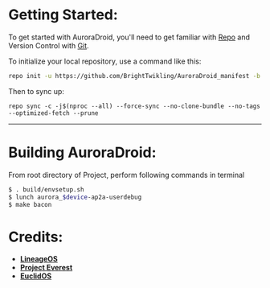 Getting Started:
 ==============

To get started with AuroraDroid, you'll need to get familiar with [Repo](https://source.android.com/source/using-repo.html) and Version Control with [Git](https://source.android.com/source/version-control.html).

To initialize your local repository, use a command like this:

```bash
repo init -u https://github.com/BrightTwikling/AuroraDroid_manifest -b 14_zf7 --git-lfs
```

Then to sync up:

```
repo sync -c -j$(nproc --all) --force-sync --no-clone-bundle --no-tags --optimized-fetch --prune
```
---------------------------------------------------------------------------------------
 Building AuroraDroid:
 ====================

From root directory of Project, perform following commands in terminal

```bash
$ . build/envsetup.sh
$ lunch aurora_$device-ap2a-userdebug
$ make bacon
```
# Credits:

 * [**LineageOS**](https://github.com/LineageOS)
 * [**Project Everest**](https://github.com/ProjectEverest)
 * [**EuclidOS**](https://github.com/euclidTeam)
